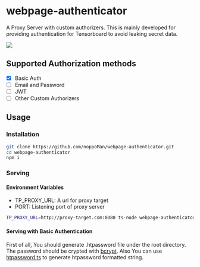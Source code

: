 # webpage-authenticator

A Proxy Server with custom authorizers. This is mainly developed for providing authentication for Tensorboard to avoid leaking secret data.

<img src="https://user-images.githubusercontent.com/1511276/87540304-66515d80-c6da-11ea-885c-8f5397be7813.gif">

## Supported Authorization methods

- [x] Basic Auth
- [ ] Email and Password
- [ ] JWT
- [ ] Other Custom Authorizers

## Usage

### Installation
```sh
git clone https://github.com/noppoMan/webpage-authenticator.git
cd webpage-authenticator
npm i
```

### Serving

#### Environment Variables
* TP_PROXY_URL: A url for proxy target
* PORT: Listening port of proxy server

```sh
TP_PROXY_URL=http://proxy-target.com:8080 ts-node webpage-authenticator/src/proxy.ts
```

#### Serving with Basic Authentication 
First of all, You should generate .htpassword file under the root directory. The password should be crypted with [bcrypt](https://en.wikipedia.org/wiki/Bcrypt).
Also You can use [htpassword.ts](https://github.com/noppoMan/webpage-authenticator/blob/master/src/bin/htpassword.ts) to generate htpassword formatted string.


